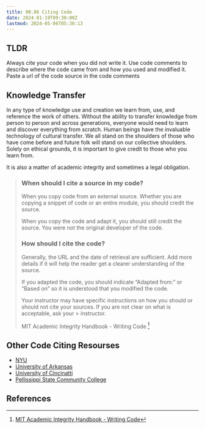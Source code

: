 ```yaml
---
title: 00.06 Citing Code
date: 2024-01-19T09:30:00Z
lastmod: 2024-05-06T05:38:13
---
```


## TLDR

Always cite your code when you did not write it. Use code comments to describe where the code came from and how you used and modified it. Paste a url of the code source in the code comments

## Knowledge Transfer

In any type of knowledge use and creation we learn from, use, and reference the work of others. Without the ability to transfer knowledge from person to person and across generations, everyone would need to learn and discover everything from scratch. Human beings have the invaluable technology of cultural transfer. We all stand on the shoulders of those who have come before and future folk will stand on our collective shoulders. Solely on ethical grounds, it is important to give credit to those who you learn from.

It is also a matter of academic integrity and sometimes a legal obligation.

> ### When should I cite a source in my code?
>
> When you copy code from an external source. Whether you are copying a snippet of code or an entire module, you should credit the source.
>
> When you copy the code and adapt it, you should still credit the source. You were not the original developer of the code.
>
> ### How should I cite the code?
>
> Generally, the URL and the date of retrieval are sufficient. Add more details if it will help the reader get a clearer understanding of the source.
>
> If you adapted the code, you should indicate “Adapted from:” or “Based on” so it is understood that you modified the code.
>
> Your instructor may have specific instructions on how you should or should not cite your sources. If you are not clear on what is acceptable, ask your > instructor.
>
> MIT Academic Integrity Handbook - Writing Code [^mit-code]

## Other Code Citing Resourses

- [NYU](https://guides.nyu.edu/datascience/cite-code)
- [University of Arkansas](https://uark.libguides.com/CSCE/CitingCode)
- [University of Cincinatti](https://guides.libraries.uc.edu/citing/code)
- [Pellissippi State Community College](https://lib.pstcc.edu/csplagiarism/citation)

## References

[^mit-code]: [MIT Academic Integrity Handbook - Writing Code](https://integrity.mit.edu/handbook/writing-code)
